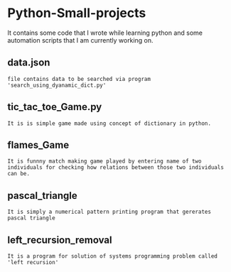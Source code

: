 # Python-Small-projects

It contains some code that I wrote while learning python and some automation scripts that I am currently working on.

## data.json 
   ```
   file contains data to be searched via program 'search_using_dyanamic_dict.py'
   ```
## tic_tac_toe_Game.py
   ```
   It is is simple game made using concept of dictionary in python.
   ```
## flames_Game
   ```
   It is funnny match making game played by entering name of two individuals for checking how relations between those two individuals 
   can be.
   ```
## pascal_triangle
   ```
   It is simply a numerical pattern printing program that gererates pascal triangle
   ```
## left_recursion_removal
   ```
   It is a program for solution of systems programming problem called 'left recursion' 
   ```
